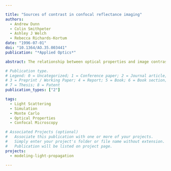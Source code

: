 ```yaml
---

title: "Sources of contrast in confocal reflectance imaging"
authors:
  - Andrew Dunn
  - Colin Smithpeter
  - Ashley J Welch
  - Rebecca Richards-Kortum
date: "1996-07-01"
doi: "10.1364/AO.35.003441"
publication: "*Applied Optics*"

abstract: The relationship between optical properties and image contrast in confocal imaging is investigated. A Monte Carlo simulation has been developed to analyze the effects of changes in scattering, index of refraction, and absorption in a three-layer medium. Contrast was calculated from the computed signal-to-background ratios for changes in tissue optical properties. Results show that the largest source of contrast is changes in refractive index.

# Publication type.
# Legend: 0 = Uncategorized; 1 = Conference paper; 2 = Journal article;
# 3 = Preprint / Working Paper; 4 = Report; 5 = Book; 6 = Book section;
# 7 = Thesis; 8 = Patent
publication_types: ["2"]

tags:
  - Light Scattering
  - Simulation
  - Monte Carlo
  - Optical Properties
  - Confocal Microscopy

# Associated Projects (optional)
#   Associate this publication with one or more of your projects.
#   Simply enter your project's folder or file name without extension.
#   Publication will be listed on project page.
projects:
  - modeling-light-propagation

---
```

